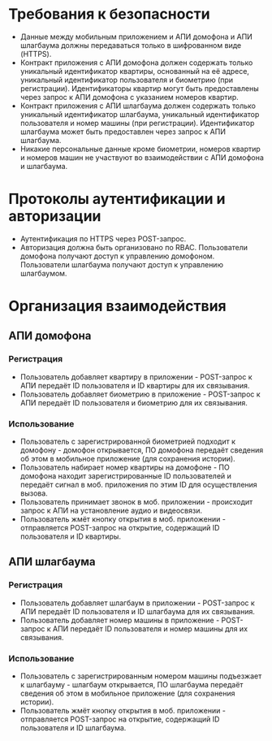 # Требования к безопасности

- Данные между мобильным приложением и АПИ домофона и АПИ шлагбаума должны передаваться только в шифрованном виде (HTTPS).
- Контракт приложения с АПИ домофона должен содержать только уникальный идентификатор квартиры, основанный на её адресе, уникальный идентификатор пользователя и биометрию (при регистрации). Идентификаторы квартир могут быть предоставлены через запрос к АПИ домофона с указанием номеров квартир.
- Контракт приложения с АПИ шлагбаума должен содержать только уникальный идентификатор шлагбаума, уникальный идентификатор пользователя и номер машины (при регистрации). Идентификатор шлагбаума может быть предоставлен через запрос к АПИ шлагбаума.
- Никакие персональные данные кроме биометрии, номеров квартир и номеров машин не участвуют во взаимодействии с АПИ домофона и шлагбаума.

# Протоколы аутентификации и авторизации

- Аутентификация по HTTPS через POST-запрос.
- Авторизация должна быть организовано по RBAC. Пользователи домофона получают доступ к управлению домофоном. Пользователи шлагбаума получают доступ к управлению шлагбаумом.

# Организация взаимодействия

## АПИ домофона

### Регистрация

- Пользователь добавляет квартиру в приложении - POST-запрос к АПИ передаёт ID пользователя и ID квартиры для их связывания.
- Пользователь добавляет биометрию в приложение - POST-запрос к АПИ передаёт ID пользователя и биометрию для их связывания.

### Использование

- Пользователь с зарегистрированной биометрией подходит к домофону - домофон открывается, ПО домофона передаёт сведения об этом в мобильное приложение (для сохранения истории).
- Пользователь набирает номер квартиры на домофоне - ПО домофона находит зарегистрированные ID пользователей и передаёт сигнал в моб. приложения по этим ID для осуществления вызова.
- Пользователь принимает звонок в моб. приложении - происходит запрос к АПИ на установление аудио и видеосвязи.
- Пользователь жмёт кнопку открытия в моб. приложении - отправляется POST-запрос на открытие, содержащий ID пользователя и ID квартиры.

## АПИ шлагбаума

### Регистрация

- Пользователь добавляет шлагбаум в приложении - POST-запрос к АПИ передаёт ID пользователя и ID шлагбаума для их связывания.
- Пользователь добавляет номер машины в приложение - POST-запрос к АПИ передаёт ID пользователя и номер машины для их связывания.

### Использование

- Пользователь с зарегистрированным номером машины подъезжает к шлагбауму - шлагбаум открывается, ПО шлагбаума передаёт сведения об этом в мобильное приложение (для сохранения истории).
- Пользователь жмёт кнопку открытия в моб. приложении - отправляется POST-запрос на открытие, содержащий ID пользователя и ID шлагбаума.
